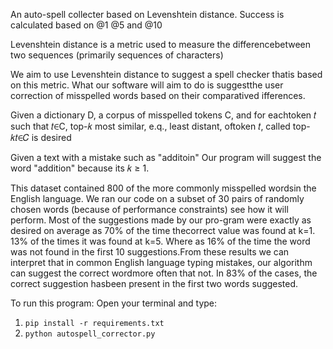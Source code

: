 An auto-spell collecter based on Levenshtein distance.
Success is calculated based on @1 @5 and @10 

Levenshtein distance is a metric used to measure the differencebetween two sequences (primarily sequences of characters)

We aim to use Levenshtein distance to suggest a spell checker thatis based on this metric. What our software will aim to do is suggestthe user correction of misspelled words based on their comparatived ifferences.

Given a dictionary D, a corpus of misspelled tokens C, and for eachtoken 𝑡 such that 𝑡∈C, top-𝑘 most similar, e.q., least distant, oftoken 𝑡, called top-𝑘𝑡∈𝐶 is desired

Given a text with a mistake such as "additoin" Our program will suggest the word "addition" because its 𝑘 ≥ 1.


This dataset contained 800 of the more commonly misspelled wordsin the English language. We ran our code on a subset of 30 pairs of randomly chosen words (because of performance constraints) see how it will perform. Most of the suggestions made by our pro-gram were exactly as desired on average as 70% of the time thecorrect value was found at k=1. 13% of the times it was found at k=5. Where as 16% of the time the word was not found in the first 10 suggestions.From these results we can interpret that in common English language typing mistakes, our algorithm can suggest the correct wordmore often that not. In 83% of the cases, the correct suggestion hasbeen present in the first two words suggested.


To run this program:
Open your terminal and type:
1) `pip install -r requirements.txt`
2) `python autospell_corrector.py`
